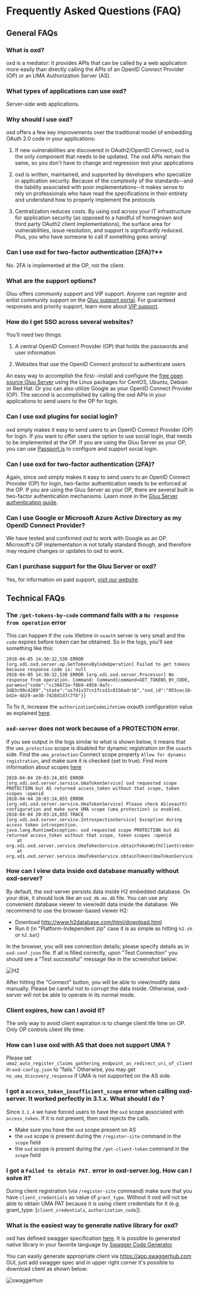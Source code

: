 # Frequently Asked Questions (FAQ)

## General FAQs

### What is oxd?  
oxd is a mediator: it provides APIs that can be called by a web application more easily than directly calling the APIs of an OpenID Connect Provider (OP) or an UMA Authorization Server (AS).
 
### What types of applications can use oxd?       
Server-side web applications. 

### Why should I use oxd?     
oxd offers a few key improvements over the traditional model of embedding OAuth 2.0 code in your applications:

1. If new vulnerabilities are discovered in OAuth2/OpenID Connect, oxd is the only component that needs to be updated. The oxd APIs remain the same, so you don't have to change and regression test your applications     

2. oxd is written, maintained, and supported by developers who specialize in application security. Because of the complexity of the standards--and the liability associated with poor implementations--it makes sense to rely on professionals who have read the specifications in their entirety and understand how to properly implement the protocols     

3. Centralization reduces costs. By using oxd across your IT infrastructure for application security (as opposed to a handful of homegrown and third party OAuth2 client implementations), the surface area for vulnerabilities, issue resolution, and support is significantly reduced. Plus, you who have someone to call if something goes wrong!     


### Can I use oxd for two-factor authentication (2FA)?**    
No. 2FA is implemented at the OP, not the client.  

### What are the support options?    
Gluu offers community support and VIP support. Anyone can register and enlist community support on the [Gluu support portal](https://support.gluu.org). For guaranteed responses and priority support, learn more about [VIP support](https://gluu.org/pricing). 

### How do I get SSO across several websites?                
You’ll need two things:     

1. A central OpenID Connect Provider (OP) that holds the passwords and user information  

2. Websites that use the OpenID Connect protocol to authenticate users

An easy way to accomplish the first--install and configure the [free open source Gluu Server](http://gluu.org/docs/ce) using the Linux packages for CentOS, Ubuntu, Debian or Red Hat. Or you can also utilize Google as your OpenID Connect Provider (OP). The second is accomplished by calling the oxd APIs in your applications to send users to the OP for login. 

### Can I use oxd plugins for social login?   
oxd simply makes it easy to send users to an OpenID Connect Provider (OP) for login. If you want to offer users the option to use social login, that needs to be implemented at the OP. If you are using the Gluu Server as your OP, you can use [Passport.js](https://gluu.org/docs/ce/authn-guide/passport/) to configure and support social login. 

### Can I use oxd for two-factor authentication (2FA)?    
Again, since oxd simply makes it easy to send users to an OpenID Connect Provider (OP) for login, two-factor authentication needs to be enforced at the OP. If you are using the Gluu Server as your OP, there are several built in two-factor authentication mechanisms. Learn more in the [Gluu Server authentication guide](https://gluu.org/docs/ce/3.1.4/authn-guide/intro/).

### Can I use Google or Microsoft Azure Active Directory as my OpenID Connect Provider?    
We have tested and confirmed oxd to work with Google as an OP. Microsoft's OP implementation is not totally standard though, and therefore may require changes or updates to oxd to work. 

### Can I purchase support for the Gluu Server or oxd?
Yes, for information on paid support, [visit our website](http://gluu.org/pricing).

## Technical FAQs

### The `/get-tokens-by-code` command fails with a `No response from operation` error

This can happen if the `code` lifetime in `oxauth` server is very small and the `code` expires before token can be obtained. So in the logs, you'll see something like this:

```
2018-04-05 14:30:32,530 ERROR [org.xdi.oxd.server.op.GetTokensByCodeOperation] Failed to get tokens because response code is: null
2018-04-05 14:30:32,530 ERROR [org.xdi.oxd.server.Processor] No response from operation. Command: Command{command=GET_TOKENS_BY_CODE, params={"code":"cc36672e-f8b9-4958-9a7c-3d83c99c4289","state":"us7d1v37cn1fcsd1c0156adr16","oxd_id":"055cec18-bd2e-4b29-ae38-7428d1d7c7fb"}}
```

To fix it, increase the `authorizationCodeLifetime` oxauth configuration value as explained [here](https://gluu.org/docs/ce/admin-guide/oxtrust-ui/#oxauth-configuration).

### `oxd-server` does not work because of a PROTECTION error.

If you see output in the logs similar to what is shown below, it means that the `uma_protection` scope is disabled for dynamic registration on the `oxauth` side.
Find the `uma_protection` Connect scope property `Allow for dynamic registration`, and make sure it is checked (set to true). Find more information about scopes [here](https://gluu.org/docs/ce/admin-guide/openid-connect/#scopes)
 
```
2018-04-04 20:03:24,855 ERROR [org.xdi.oxd.server.service.UmaTokenService] oxd requested scope PROTECTION but AS returned access_token without that scope, token scopes :openid
2018-04-04 20:03:24,855 ERROR [org.xdi.oxd.server.service.UmaTokenService] Please check AS(oxauth) configuration and make sure UMA scope (uma_protection) is enabled.
2018-04-04 20:03:24,855 TRACE [org.xdi.oxd.server.service.IntrospectionService] Exception during access token introspection.
java.lang.RuntimeException: oxd requested scope PROTECTION but AS returned access_token without that scope, token scopes :openid
	at org.xdi.oxd.server.service.UmaTokenService.obtainTokenWithClientCredentials(UmaTokenService.java:196)
	at org.xdi.oxd.server.service.UmaTokenService.obtainToken(UmaTokenService.java:169)
```

### How can I view data inside oxd database manually without oxd-server? 

By default, the oxd-server persists data inside H2 embedded database. On your disk, it should look like an `oxd_db.mv.db` file.
You can use any convenient database viewer to view/edit data inside the database. We recommend to use the browser-based viewer H2:

 - Download http://www.h2database.com/html/download.html
 - Run it (in "Platform-Independent zip" case it is as simple as hitting `h2.sh` or `h2.bat`)
 
 In the browser, you will see connection details; please specify details as in `oxd-conf.json` file.
 If all is filled correctly, upon "Test Connection" you should see a "Test successful" message like in the screenshot below:
 
 ![H2](../img/faq_h2_connection_details.png)
 
 After hitting the "Connect" button, you will be able to view/modify data manually. Please be careful not to corrupt the data inside. Otherwise, oxd-server will not be able to operate in its normal mode.
 
### Client expires, how can I avoid it?

The only way to avoid client expiration is to change client life time on OP. Only OP controls client life time. 

### How can I use oxd with AS that does not support UMA ?
Please set `uma2_auto_register_claims_gathering_endpoint_as_redirect_uri_of_client` in `oxd-config.json` to "fails." Otherwise, you may get `no_uma_discovery_response` if UMA is not supported on the AS side.

### I got a `access_token_insufficient_scope` error when calling oxd-server. It worked perfectly in 3.1.x. What should I do ?
Since `3.1.4` we have forced users to have the `oxd` scope associated with `access_token`. If it is not present, then oxd rejects the calls.
 
  - Make sure you have the `oxd` scope present on AS
  - the `oxd` scope is present during the `/register-site` command in the `scope` field
  - the `oxd` scope is present during the `/get-client-token` command in the `scope` field

### I got a `Failed to obtain PAT.` error in oxd-server.log. How can I solve it?

During client registration (via `/register-site` command) make sure that you have `client_credentials` as value of `grant_type`. Without it oxd will not be able to obtain UMA PAT because it is using client credentials for it (e.g. grant_type: [`client_credentials`, `authorization_code`]).

### What is the easiest way to generate native library for oxd?

oxd has defined swagger specification [here](https://github.com/GluuFederation/oxd/blob/version_4.0.beta/oxd-server/src/main/resources/swagger.yaml). It is possible to generated native library in your favorite language by [Swagger Code Generator](https://swagger.io/tools/swagger-codegen/)

You can easily generate appropriate client via https://app.swaggerhub.com GUI, just add swagger spec and in upper right corner it's possible to download client as shown below:

![swaggerhun](../img/generate_swagger_client.png)
